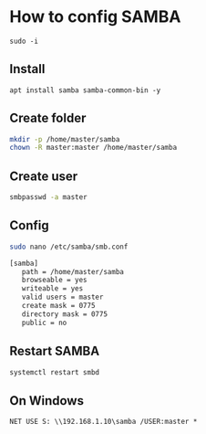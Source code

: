 # How to config SAMBA

```
sudo -i
```

## Install
```
apt install samba samba-common-bin -y
```

## Create folder

```bash
mkdir -p /home/master/samba
chown -R master:master /home/master/samba
```

## Create user

```bash
smbpasswd -a master
```

## Config
```bash
sudo nano /etc/samba/smb.conf
```

```bash
[samba]
   path = /home/master/samba
   browseable = yes
   writeable = yes
   valid users = master
   create mask = 0775
   directory mask = 0775
   public = no
```


## Restart SAMBA

```bash
systemctl restart smbd
```

## On Windows

```batch
NET USE S: \\192.168.1.10\samba /USER:master *
```
